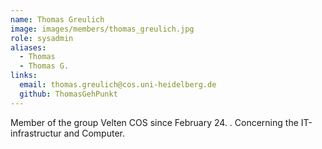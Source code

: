 ```yaml
---
name: Thomas Greulich
image: images/members/thomas_greulich.jpg
role: sysadmin
aliases:
  - Thomas
  - Thomas G.
links:
  email: thomas.greulich@cos.uni-heidelberg.de
  github: ThomasGehPunkt
---
```


Member of the group Velten COS since February 24. . Concerning the IT-infrastructur and Computer. 




